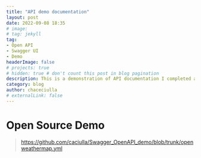 ```yaml
---
title: "API demo documentation"
layout: post
date: 2022-09-08 18:35
# image: 
# tag: jekyll
tag: 
- Open API
- Swagger UI
- Demo
headerImage: false
# projects: true
# hidden: true # don't count this post in blog pagination
description: This is a demonstration of API documentation I completed as part of an online course.
category: blog
author: chaceciulla
# externalLink: false
---
```

# Open Source Demo

> https://github.com/caciulla/Swagger_OpenAPI_demo/blob/trunk/openweathermap.yml

